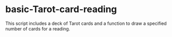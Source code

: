 # basic-Tarot-card-reading
This script includes a deck of Tarot cards and a function to draw a specified number of cards for a reading.
